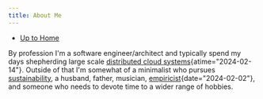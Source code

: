```yaml
---
title: About Me
---
```


- [Up to Home](./)

By profession I\'m a software engineer/architect and typically spend my
days shepherding large scale
[distributed cloud systems](https://queue.acm.org/detail.cfm?id=2482856 "There’s Just No Getting around It: You’re Building a Distributed System - ACM Queue"){atime="2024-02-14"}.
Outside of that I'm somewhat of a minimalist who pursues
[sustainability](sustainability), a husband, father, musician,
[empiricist](https://en.wikipedia.org/wiki/Empiricism "Empricism - Wikipedia"){date="2024-02-02"},
and someone who needs to devote time to a wider range of hobbies.
